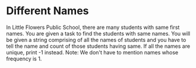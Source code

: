 # Different Names
In Little Flowers Public School, there are many students with same first names. You are given a task to find the students with same names. You will be given a string comprising of all the names of students and you have to tell the name and count of those students having same. If all the names are unique, print -1 instead.
Note: We don't have to mention names whose frequency is 1.